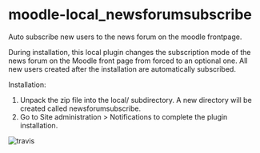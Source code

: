 moodle-local_newsforumsubscribe
===============================

Auto subscribe new users to the news forum on the moodle frontpage.

During installation, this local plugin changes the subscription mode of the news forum on the Moodle front page from forced to an
optional one. All new users created after the installation are automatically subscribed.

Installation:

 1. Unpack the zip file into the local/ subdirectory. A new directory will be created called newsforumsubscribe.
 2. Go to Site administration > Notifications to complete the plugin installation.

![travis](https://travis-ci.org/ewallah/moodle-local_newsforumsubscribe.svg)